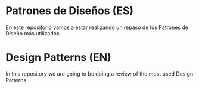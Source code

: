 # Patrones de Diseños (ES) #

En este repositorio vamos a estar realizando un repaso de los Patrones de Diseño más utilizados.

# Design Patterns (EN) #

In this repository we are going to be doing a review of the most used Design Patterns.